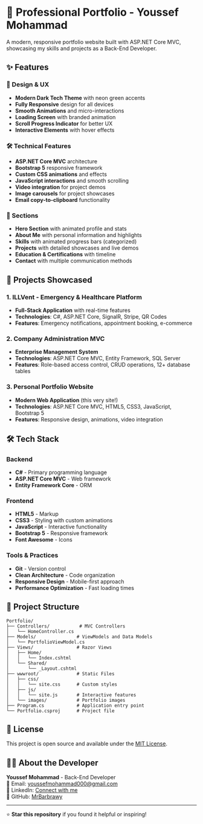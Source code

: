 # 🚀 Professional Portfolio - Youssef Mohammad

A modern, responsive portfolio website built with ASP.NET Core MVC, showcasing my skills and projects as a Back-End Developer.



## ✨ Features

### 🎨 Design & UX
- **Modern Dark Tech Theme** with neon green accents
- **Fully Responsive** design for all devices
- **Smooth Animations** and micro-interactions
- **Loading Screen** with branded animation
- **Scroll Progress Indicator** for better UX
- **Interactive Elements** with hover effects

### 🛠️ Technical Features
- **ASP.NET Core MVC** architecture
- **Bootstrap 5** responsive framework
- **Custom CSS animations** and effects
- **JavaScript interactions** and smooth scrolling
- **Video integration** for project demos
- **Image carousels** for project showcases
- **Email copy-to-clipboard** functionality

### 📱 Sections
- **Hero Section** with animated profile and stats
- **About Me** with personal information and highlights
- **Skills** with animated progress bars (categorized)
- **Projects** with detailed showcases and live demos
- **Education & Certifications** with timeline
- **Contact** with multiple communication methods

## 🚀 Projects Showcased

### 1. ILLVent - Emergency & Healthcare Platform
- **Full-Stack Application** with real-time features
- **Technologies**: C#, ASP.NET Core, SignalR, Stripe, QR Codes
- **Features**: Emergency notifications, appointment booking, e-commerce

### 2. Company Administration MVC
- **Enterprise Management System**
- **Technologies**: ASP.NET Core MVC, Entity Framework, SQL Server
- **Features**: Role-based access control, CRUD operations, 12+ database tables

### 3. Personal Portfolio Website
- **Modern Web Application** (this very site!)
- **Technologies**: ASP.NET Core MVC, HTML5, CSS3, JavaScript, Bootstrap 5
- **Features**: Responsive design, animations, video integration

## 🛠️ Tech Stack

### Backend
- **C#** - Primary programming language
- **ASP.NET Core MVC** - Web framework
- **Entity Framework Core** - ORM

### Frontend
- **HTML5** - Markup
- **CSS3** - Styling with custom animations
- **JavaScript** - Interactive functionality
- **Bootstrap 5** - Responsive framework
- **Font Awesome** - Icons

### Tools & Practices
- **Git** - Version control
- **Clean Architecture** - Code organization
- **Responsive Design** - Mobile-first approach
- **Performance Optimization** - Fast loading times


## 📁 Project Structure

```
Portfolio/
├── Controllers/           # MVC Controllers
│   └── HomeController.cs
├── Models/               # ViewModels and Data Models
│   └── PortfolioViewModel.cs
├── Views/                # Razor Views
│   ├── Home/
│   │   └── Index.cshtml
│   └── Shared/
│       └── _Layout.cshtml
├── wwwroot/              # Static Files
│   ├── css/
│   │   └── site.css      # Custom styles
│   ├── js/
│   │   └── site.js       # Interactive features
│   └── images/           # Portfolio images
├── Program.cs            # Application entry point
└── Portfolio.csproj      # Project file
```




## 📄 License

This project is open source and available under the [MIT License](LICENSE).

## 👨‍💻 About the Developer

**Youssef Mohammad** - Back-End Developer  
📧 Email: [youssefmohammad000@gmail.com](mailto:youssefmohammad000@gmail.com)  
🔗 LinkedIn: [Connect with me](https://www.linkedin.com/in/youssef-mohammad10/)  
🐙 GitHub: [MrBarbrawy](https://github.com/MrBarbrawy)  



---

⭐ **Star this repository** if you found it helpful or inspiring!

